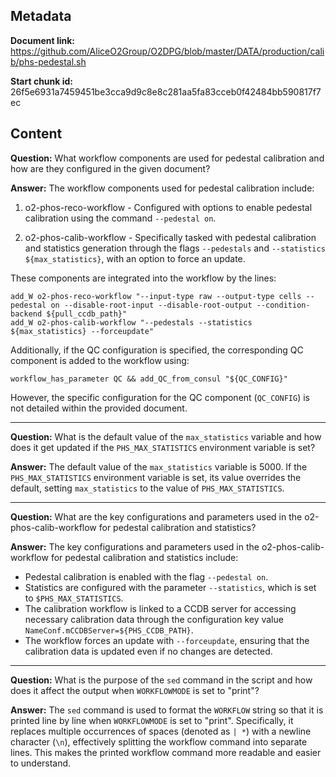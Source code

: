 ## Metadata

**Document link:** https://github.com/AliceO2Group/O2DPG/blob/master/DATA/production/calib/phs-pedestal.sh

**Start chunk id:** 26f5e6931a7459451be3cca9d9c8e8c281aa5fa83cceb0f42484bb590817f7ec

## Content

**Question:** What workflow components are used for pedestal calibration and how are they configured in the given document?

**Answer:** The workflow components used for pedestal calibration include:

1. o2-phos-reco-workflow - Configured with options to enable pedestal calibration using the command `--pedestal on`.

2. o2-phos-calib-workflow - Specifically tasked with pedestal calibration and statistics generation through the flags `--pedestals` and `--statistics ${max_statistics}`, with an option to force an update.

These components are integrated into the workflow by the lines:

```
add_W o2-phos-reco-workflow "--input-type raw --output-type cells --pedestal on --disable-root-input --disable-root-output --condition-backend ${pull_ccdb_path}" 
add_W o2-phos-calib-workflow "--pedestals --statistics ${max_statistics} --forceupdate"
```

Additionally, if the QC configuration is specified, the corresponding QC component is added to the workflow using:

```
workflow_has_parameter QC && add_QC_from_consul "${QC_CONFIG}"
```

However, the specific configuration for the QC component (`QC_CONFIG`) is not detailed within the provided document.

---

**Question:** What is the default value of the `max_statistics` variable and how does it get updated if the `PHS_MAX_STATISTICS` environment variable is set?

**Answer:** The default value of the `max_statistics` variable is 5000. If the `PHS_MAX_STATISTICS` environment variable is set, its value overrides the default, setting `max_statistics` to the value of `PHS_MAX_STATISTICS`.

---

**Question:** What are the key configurations and parameters used in the o2-phos-calib-workflow for pedestal calibration and statistics?

**Answer:** The key configurations and parameters used in the o2-phos-calib-workflow for pedestal calibration and statistics include:

- Pedestal calibration is enabled with the flag `--pedestal on`.
- Statistics are configured with the parameter `--statistics`, which is set to `$PHS_MAX_STATISTICS`.
- The calibration workflow is linked to a CCDB server for accessing necessary calibration data through the configuration key value `NameConf.mCCDBServer=${PHS_CCDB_PATH}`.
- The workflow forces an update with `--forceupdate`, ensuring that the calibration data is updated even if no changes are detected.

---

**Question:** What is the purpose of the `sed` command in the script and how does it affect the output when `WORKFLOWMODE` is set to "print"?

**Answer:** The `sed` command is used to format the `WORKFLOW` string so that it is printed line by line when `WORKFLOWMODE` is set to "print". Specifically, it replaces multiple occurrences of spaces (denoted as `| *`) with a newline character (`\n`), effectively splitting the workflow command into separate lines. This makes the printed workflow command more readable and easier to understand.